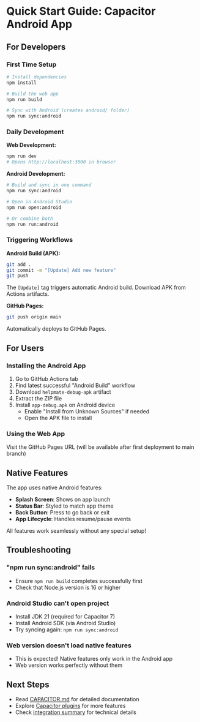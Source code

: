 # Quick Start Guide: Capacitor Android App

## For Developers

### First Time Setup

```bash
# Install dependencies
npm install

# Build the web app
npm run build

# Sync with Android (creates android/ folder)
npm run sync:android
```

### Daily Development

**Web Development:**
```bash
npm run dev
# Opens http://localhost:3000 in browser
```

**Android Development:**
```bash
# Build and sync in one command
npm run sync:android

# Open in Android Studio
npm run open:android

# Or combine both
npm run run:android
```

### Triggering Workflows

**Android Build (APK):**
```bash
git add .
git commit -m "[Update] Add new feature"
git push
```
The `[Update]` tag triggers automatic Android build. Download APK from Actions artifacts.

**GitHub Pages:**
```bash
git push origin main
```
Automatically deploys to GitHub Pages.

## For Users

### Installing the Android App

1. Go to GitHub Actions tab
2. Find latest successful "Android Build" workflow
3. Download `helpmate-debug-apk` artifact
4. Extract the ZIP file
5. Install `app-debug.apk` on Android device
   - Enable "Install from Unknown Sources" if needed
   - Open the APK file to install

### Using the Web App

Visit the GitHub Pages URL (will be available after first deployment to main branch)

## Native Features

The app uses native Android features:
- **Splash Screen**: Shows on app launch
- **Status Bar**: Styled to match app theme
- **Back Button**: Press to go back or exit
- **App Lifecycle**: Handles resume/pause events

All features work seamlessly without any special setup!

## Troubleshooting

### "npm run sync:android" fails
- Ensure `npm run build` completes successfully first
- Check that Node.js version is 16 or higher

### Android Studio can't open project
- Install JDK 21 (required for Capacitor 7)
- Install Android SDK (via Android Studio)
- Try syncing again: `npm run sync:android`

### Web version doesn't load native features
- This is expected! Native features only work in the Android app
- Web version works perfectly without them

## Next Steps

- Read [CAPACITOR.md](../CAPACITOR.md) for detailed documentation
- Explore [Capacitor plugins](https://capacitorjs.com/docs/plugins) for more features
- Check [integration summary](./CAPACITOR_INTEGRATION.md) for technical details
